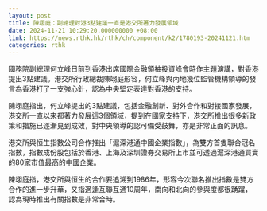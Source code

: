 ```yaml
---
layout: post
title: 陳翊庭：副總理對港3點建議一直是港交所著力發展領域
date: 2024-11-21 10:29:20.000000000 +08:00
link: https://news.rthk.hk/rthk/ch/component/k2/1780193-20241121.htm
categories: rthk
---
```


國務院副總理何立峰日前到香港出席國際金融領袖投資峰會時作主題演講，對香港提出3點建議。港交所行政總裁陳翊庭形容，何立峰與內地幾位監管機構領導的發言為香港打了一支強心針，認為中央堅定表達對香港的支持。

陳翊庭指出，何立峰提出的3點建議，包括金融創新、對外合作和對接國家發展，港交所一直以來都著力發展這3個領域，提到在國家支持下，港交所推出很多新政策和措施已逐漸見到成效，對中央領導的認可備受鼓舞，亦是非常正面的訊息。

港交所與恒生指數公司合作推出「滬深港通中國企業指數」，為雙方首隻聯合冠名指數，指數成份股包括於香港、上海及深圳證券交易所上市並可透過滬深港通買賣的80家市值最高的中國企業。

陳翊庭指，港交所與恒生的合作要追溯到1986年，形容今次聯名推出指數是雙方合作的進一步升華，又指適逢互聯互通10周年，南向和北向的參與度都很踴躍，認為現時推出有關指數是非常合時。

